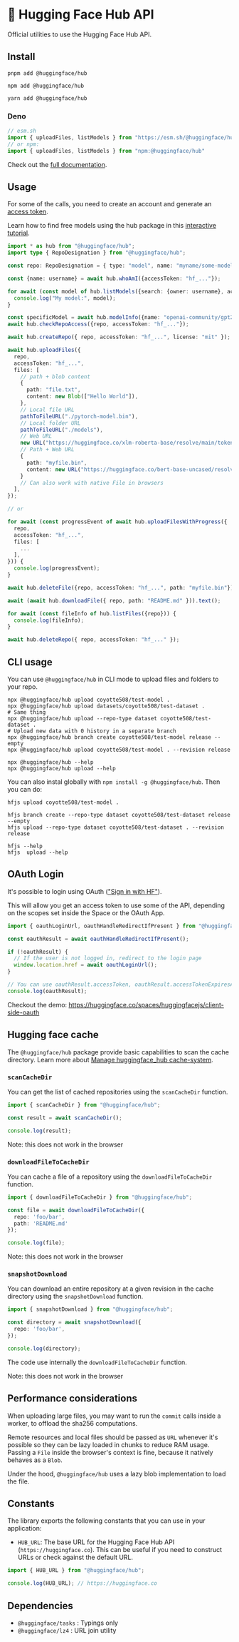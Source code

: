 # 🤗 Hugging Face Hub API

Official utilities to use the Hugging Face Hub API.

## Install

```console
pnpm add @huggingface/hub

npm add @huggingface/hub

yarn add @huggingface/hub
```

### Deno

```ts
// esm.sh
import { uploadFiles, listModels } from "https://esm.sh/@huggingface/hub"
// or npm:
import { uploadFiles, listModels } from "npm:@huggingface/hub"
```

Check out the [full documentation](https://huggingface.co/docs/huggingface.js/hub/README).

## Usage

For some of the calls, you need to create an account and generate an [access token](https://huggingface.co/settings/tokens).

Learn how to find free models using the hub package in this [interactive tutorial](https://scrimba.com/scrim/c7BbVPcd?pl=pkVnrP7uP).

```ts
import * as hub from "@huggingface/hub";
import type { RepoDesignation } from "@huggingface/hub";

const repo: RepoDesignation = { type: "model", name: "myname/some-model" };

const {name: username} = await hub.whoAmI({accessToken: "hf_..."});

for await (const model of hub.listModels({search: {owner: username}, accessToken: "hf_..."})) {
  console.log("My model:", model);
}

const specificModel = await hub.modelInfo({name: "openai-community/gpt2"});
await hub.checkRepoAccess({repo, accessToken: "hf_..."});

await hub.createRepo({ repo, accessToken: "hf_...", license: "mit" });

await hub.uploadFiles({
  repo,
  accessToken: "hf_...",
  files: [
    // path + blob content
    {
      path: "file.txt",
      content: new Blob(["Hello World"]),
    },
    // Local file URL
    pathToFileURL("./pytorch-model.bin"),
    // Local folder URL
    pathToFileURL("./models"),
    // Web URL
    new URL("https://huggingface.co/xlm-roberta-base/resolve/main/tokenizer.json"),
    // Path + Web URL
    {
      path: "myfile.bin",
      content: new URL("https://huggingface.co/bert-base-uncased/resolve/main/pytorch_model.bin")
    }
    // Can also work with native File in browsers
  ],
});

// or

for await (const progressEvent of await hub.uploadFilesWithProgress({
  repo,
  accessToken: "hf_...",
  files: [
    ...
  ],
})) {
  console.log(progressEvent);
}

await hub.deleteFile({repo, accessToken: "hf_...", path: "myfile.bin"});

await (await hub.downloadFile({ repo, path: "README.md" })).text();

for await (const fileInfo of hub.listFiles({repo})) {
  console.log(fileInfo);
}

await hub.deleteRepo({ repo, accessToken: "hf_..." });
```

## CLI usage

You can use `@huggingface/hub` in CLI mode to upload files and folders to your repo. 

```console
npx @huggingface/hub upload coyotte508/test-model .
npx @huggingface/hub upload datasets/coyotte508/test-dataset .
# Same thing
npx @huggingface/hub upload --repo-type dataset coyotte508/test-dataset .
# Upload new data with 0 history in a separate branch
npx @huggingface/hub branch create coyotte508/test-model release --empty
npx @huggingface/hub upload coyotte508/test-model . --revision release

npx @huggingface/hub --help
npx @huggingface/hub upload --help
```

You can also instal globally with `npm install -g @huggingface/hub`. Then you can do:

```console
hfjs upload coyotte508/test-model .

hfjs branch create --repo-type dataset coyotte508/test-dataset release --empty
hfjs upload --repo-type dataset coyotte508/test-dataset . --revision release

hfjs --help
hfjs  upload --help
```

## OAuth Login

It's possible to login using OAuth (["Sign in with HF"](https://huggingface.co/docs/hub/oauth)).

This will allow you get an access token to use some of the API, depending on the scopes set inside the Space or the OAuth App.

```ts
import { oauthLoginUrl, oauthHandleRedirectIfPresent } from "@huggingface/hub";

const oauthResult = await oauthHandleRedirectIfPresent();

if (!oauthResult) {
  // If the user is not logged in, redirect to the login page
  window.location.href = await oauthLoginUrl();
}

// You can use oauthResult.accessToken, oauthResult.accessTokenExpiresAt and oauthResult.userInfo
console.log(oauthResult);
```

Checkout the demo: https://huggingface.co/spaces/huggingfacejs/client-side-oauth

## Hugging face cache

The `@huggingface/hub` package provide basic capabilities to scan the cache directory. Learn more about [Manage huggingface_hub cache-system](https://huggingface.co/docs/huggingface_hub/en/guides/manage-cache).

### `scanCacheDir`

You can get the list of cached repositories using the `scanCacheDir` function.

```ts
import { scanCacheDir } from "@huggingface/hub";

const result = await scanCacheDir();

console.log(result);
```
Note: this does not work in the browser

### `downloadFileToCacheDir`

You can cache a file of a repository using the `downloadFileToCacheDir` function.

```ts
import { downloadFileToCacheDir } from "@huggingface/hub";

const file = await downloadFileToCacheDir({
  repo: 'foo/bar',
  path: 'README.md'
});

console.log(file);
```
Note: this does not work in the browser

### `snapshotDownload`

You can download an entire repository at a given revision in the cache directory using the `snapshotDownload` function.

```ts
import { snapshotDownload } from "@huggingface/hub";

const directory = await snapshotDownload({
  repo: 'foo/bar',
});

console.log(directory);
```
The code use internally the `downloadFileToCacheDir` function.

Note: this does not work in the browser

## Performance considerations

When uploading large files, you may want to run the `commit` calls inside a worker, to offload the sha256 computations.

Remote resources and local files should be passed as `URL` whenever it's possible so they can be lazy loaded in chunks to reduce RAM usage. Passing a `File` inside the browser's context is fine, because it natively behaves as a `Blob`.

Under the hood, `@huggingface/hub` uses a lazy blob implementation to load the file.

## Constants

The library exports the following constants that you can use in your application:

- `HUB_URL`: The base URL for the Hugging Face Hub API (`https://huggingface.co`). This can be useful if you need to construct URLs or check against the default URL.

```ts
import { HUB_URL } from "@huggingface/hub";

console.log(HUB_URL); // https://huggingface.co
```

## Dependencies

- `@huggingface/tasks` : Typings only
- `@huggingface/lz4` : URL join utility
